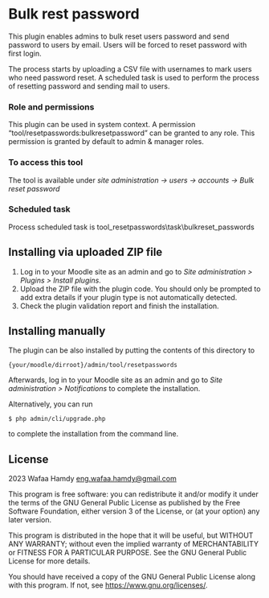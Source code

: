 # Bulk rest password #

This plugin enables admins to bulk reset users password and send password to users by email. Users will be forced to reset password with first login.

The process starts by uploading a CSV file with usernames to mark users who need password reset. A scheduled task is used to perform the process of resetting password and sending mail to users.

### Role and permissions ###
This plugin can be used in system context. 
A permission “tool/resetpasswords:bulkresetpassword” can be granted to any role.
This permission is granted by default to admin & manager roles.

### To access this tool ###
The tool is available under _site administration -> users -> accounts -> Bulk reset password_

### Scheduled task ###
Process scheduled task is tool_resetpasswords\task\bulkreset_passwords


## Installing via uploaded ZIP file ##

1. Log in to your Moodle site as an admin and go to _Site administration >
   Plugins > Install plugins_.
2. Upload the ZIP file with the plugin code. You should only be prompted to add
   extra details if your plugin type is not automatically detected.
3. Check the plugin validation report and finish the installation.

## Installing manually ##

The plugin can be also installed by putting the contents of this directory to

    {your/moodle/dirroot}/admin/tool/resetpasswords

Afterwards, log in to your Moodle site as an admin and go to _Site administration >
Notifications_ to complete the installation.

Alternatively, you can run

    $ php admin/cli/upgrade.php

to complete the installation from the command line.

## License ##

2023 Wafaa Hamdy <eng.wafaa.hamdy@gmail.com>

This program is free software: you can redistribute it and/or modify it under
the terms of the GNU General Public License as published by the Free Software
Foundation, either version 3 of the License, or (at your option) any later
version.

This program is distributed in the hope that it will be useful, but WITHOUT ANY
WARRANTY; without even the implied warranty of MERCHANTABILITY or FITNESS FOR A
PARTICULAR PURPOSE.  See the GNU General Public License for more details.

You should have received a copy of the GNU General Public License along with
this program.  If not, see <https://www.gnu.org/licenses/>.
